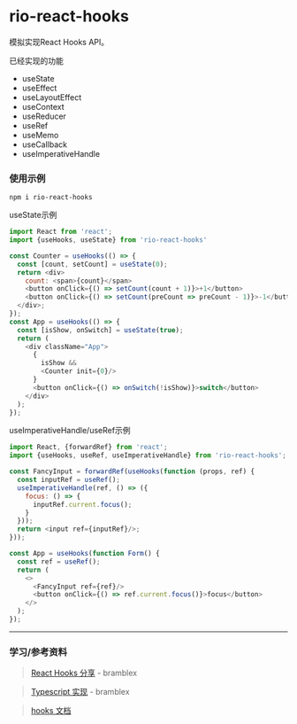 # rio-react-hooks

模拟实现React Hooks API。

已经实现的功能
- useState
- useEffect
- useLayoutEffect
- useContext
- useReducer
- useRef
- useMemo
- useCallback
- useImperativeHandle

### 使用示例

```
npm i rio-react-hooks
```

useState示例
```javascript
import React from 'react';
import {useHooks, useState} from 'rio-react-hooks'

const Counter = useHooks(() => {
  const [count, setCount] = useState(0);
  return <div>
    count: <span>{count}</span>
    <button onClick={() => setCount(count + 1)}>+1</button>
    <button onClick={() => setCount(preCount => preCount - 1)}>-1</button>
  </div>;
});
const App = useHooks(() => {
  const [isShow, onSwitch] = useState(true);
  return (
    <div className="App">
      {
        isShow &&
        <Counter init={0}/>
      }
      <button onClick={() => onSwitch(!isShow)}>switch</button>
    </div>
  );
});
```

useImperativeHandle/useRef示例
```javascript
import React, {forwardRef} from 'react';
import {useHooks, useRef, useImperativeHandle} from 'rio-react-hooks';

const FancyInput = forwardRef(useHooks(function (props, ref) {
  const inputRef = useRef();
  useImperativeHandle(ref, () => ({
    focus: () => {
      inputRef.current.focus();
    }
  }));
  return <input ref={inputRef}/>;
}));

const App = useHooks(function Form() {
  const ref = useRef();
  return (
    <>
      <FancyInput ref={ref}/>
      <button onClick={() => ref.current.focus()}>focus</button>
    </>
  );
});
```

---

### 学习/参考资料

> [React Hooks 分享](https://github.com/OverWatcherX/ReactHooksPractice) - bramblex

> [Typescript 实现](https://github.com/bramblex/react-hooks) - bramblex

> [hooks 文档](https://react.docschina.org/docs/hooks-reference.html)
